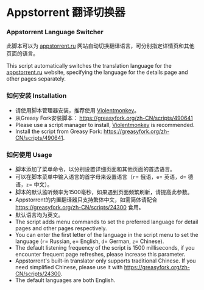 # Appstorrent 翻译切换器
### Appstorrent Language Switcher

此脚本可以为 [appstorrent.ru](https://appstorrent.ru/) 网站自动切换翻译语言，可分别指定详情页和其他页面的语言。

This script automatically switches the translation language for the [appstorrent.ru](https://appstorrent.ru/) website, specifying the language for the details page and other pages separately.

### 如何安装 Installation

- 请使用脚本管理器安装，推荐使用 [Violentmonkey](https://violentmonkey.github.io/get-it/)。
- 从Greasy Fork安装脚本： https://greasyfork.org/zh-CN/scripts/490641
- Please use a script manager to install, [Violentmonkey](https://violentmonkey.github.io/get-it/) is recommended.
- Install the script from Greasy Fork: https://greasyfork.org/zh-CN/scripts/490641.

### 如何使用 Usage

- 脚本添加了菜单命令，以分别设置详细页面和其他页面的首选语言。
- 可以在脚本菜单中输入语言的首字母来设置语言（`r`= 俄语，`e`= 英语，`d`= 德语，`z`= 中文）。
- 脚本的默认监听频率为1500毫秒，如果遇到页面频繁刷新，请提高此参数。
- Appstorrent的内置翻译器只支持繁体中文，如需简体请配合 https://greasyfork.org/zh-CN/scripts/24300 食用。
- 默认语言均为英文。
- The script adds menu commands to set the preferred language for detail pages and other pages respectively.
- You can enter the first letter of the language in the script menu to set the language (`r`= Russian, `e`= English, `d`= German, `z`= Chinese).
- The default listening frequency of the script is 1500 milliseconds, if you encounter frequent page refreshes, please increase this parameter.
- Appstorrent's built-in translator only supports traditional Chinese. If you need simplified Chinese, please use it with https://greasyfork.org/zh-CN/scripts/24300.
- The default languages are both English.
